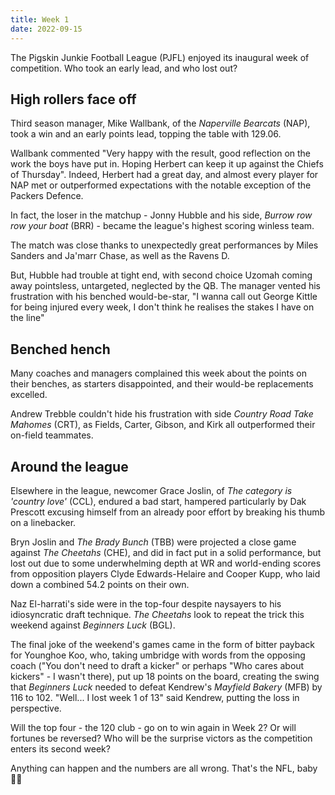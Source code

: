 ```yaml
---
title: Week 1 
date: 2022-09-15
---
```


The Pigskin Junkie Football League (PJFL) enjoyed its inaugural week of competition. Who took an early lead, and who lost out?

## High rollers face off

Third season manager, Mike Wallbank, of the *Naperville Bearcats* (NAP), took a win and an early points lead, topping the table with 129.06. 

Wallbank commented "Very happy with the result, good reflection on the work the boys have put in. Hoping Herbert can keep it up against the Chiefs of Thursday". Indeed, Herbert had a great day, and almost every player for NAP met or outperformed expectations with the notable exception of the Packers Defence.

In fact, the loser in the matchup - Jonny Hubble and his side, *Burrow row row your boat* (BRR) - became the league's highest scoring winless team.

The match was close thanks to unexpectedly great performances by Miles Sanders and Ja'marr Chase, as well as the Ravens D.

But, Hubble had trouble at tight end, with second choice Uzomah coming away pointsless, untargeted, neglected by the QB. The manager vented his frustration with his benched would-be-star, "I wanna call out George Kittle for being injured every week, I don't think he realises the stakes I have on the line"

## Benched hench

Many coaches and managers complained this week about the points on their benches, as starters disappointed, and their would-be replacements excelled. 

Andrew Trebble couldn't hide his frustration with side *Country Road Take Mahomes* (CRT), as Fields, Carter, Gibson, and Kirk all outperformed their on-field teammates.

## Around the league

Elsewhere in the league, newcomer Grace Joslin, of *The category is 'country love'* (CCL), endured a bad start, hampered particularly by Dak Prescott excusing himself from an already poor effort by breaking his thumb on a linebacker.

Bryn Joslin and *The Brady Bunch* (TBB) were projected a close game against *The Cheetahs* (CHE), and did in fact put in a solid performance, but lost out due to some underwhelming depth at WR and world-ending scores from opposition players Clyde Edwards-Helaire and Cooper Kupp, who laid down a combined 54.2 points on their own.

Naz El-harrati's side were in the top-four despite naysayers to his idiosyncratic draft technique. *The Cheetahs* look to repeat the trick this weekend against *Beginners Luck* (BGL).

The final joke of the weekend's games came in the form of bitter payback for Younghoe Koo, who, taking umbridge with words from the opposing coach ("You don't need to draft a kicker" or perhaps "Who cares about kickers" - I wasn't there), put up 18 points on the board, creating the swing that *Beginners Luck* needed to defeat Kendrew's *Mayfield Bakery* (MFB) by 116 to 102. "Well... I lost week 1 of 13" said Kendrew, putting the loss in perspective.

Will the top four - the 120 club - go on to win again in Week 2? Or will fortunes be reversed? Who will be the surprise victors as the competition enters its second week?

Anything can happen and the numbers are all wrong. That's the NFL, baby 🏈👶
 